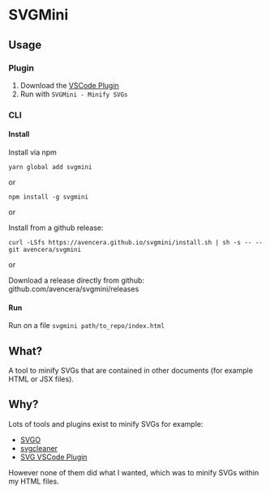 # SVGMini

## Usage

### Plugin

1. Download the [VSCode Plugin](https://marketplace.visualstudio.com/items?itemName=avencera.svgmini)
2. Run with `SVGMini - Minify SVGs`

### CLI

#### Install
Install via npm

`yarn global add svgmini`

or

`npm install -g svgmini`

or

Install from a github release:

`curl -LSfs https://avencera.github.io/svgmini/install.sh | sh -s -- --git avencera/svgmini`

or

Download a release directly from github: github.com/avencera/svgmini/releases

#### Run

Run on a file `svgmini path/to_repo/index.html`

## What?

A tool to minify SVGs that are contained in other documents (for example HTML or JSX files).

## Why?

Lots of tools and plugins exist to minify SVGs for example: 

* [SVGO](https://github.com/svg/svgo)
* [svgcleaner](https://github.com/RazrFalcon/svgcleaner)
* [SVG VSCode Plugin](https://marketplace.visualstudio.com/items?itemName=jock.svg)

However none of them did what I wanted, which was to minify SVGs within my HTML files.
